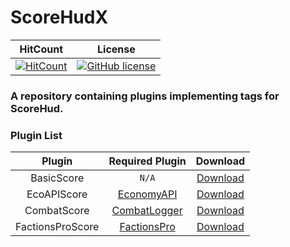# ScoreHudX

| HitCount | License |
|:--:|:--:|
|[![HitCount](http://hits.dwyl.io/Ifera/ScoreHudX.svg)](http://hits.dwyl.io/Ifera/ScoreHudX)|[![GitHub license](https://img.shields.io/github/license/Ifera/ScoreHudX.svg)](https://github.com/Ifera/ScoreHudX/blob/master/LICENSE)|

### A repository containing plugins implementing tags for ScoreHud.

### Plugin List

| Plugin | Required Plugin | Download |
|:--:|:--:|:--:|
|BasicScore|`N/A`|[Download](https://poggit.pmmp.io/ci/Ifera/ScoreHudX/BasicScore)|
|EcoAPIScore|[EconomyAPI](https://github.com/poggit-orphanage/EconomyS/tree/master/EconomyAPI)|[Download](https://poggit.pmmp.io/ci/Ifera/ScoreHudX/EcoAPIScore)|
|CombatScore|[CombatLogger](https://github.com/JackNoordhuis/PocketMine-Plugins/tree/master/CombatLogger)|[Download](https://poggit.pmmp.io/ci/Ifera/ScoreHudX/CombatScore)|
|FactionsProScore|[FactionsPro](https://github.com/poggit-orphanage/FactionsPro)|[Download](https://poggit.pmmp.io/ci/Ifera/ScoreHudX/FactionsProScore)|
